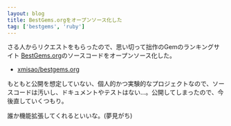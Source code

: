 ```yaml
---
layout: blog
title: BestGems.orgをオープンソース化した
tag: ['bestgems', 'ruby']
---
```




さる人からリクエストをもらったので、思い切って拙作のGemのランキングサイト [BestGems.org](http://bestgems.org/)のソースコードをオープンソース化した。

- [xmisao/bestgems.org](https://github.com/xmisao/bestgems.org)

もともと公開を想定していない、個人的かつ実験的なプロジェクトなので、ソースコードは汚いし、ドキュメントやテストはない…。公開してしまったので、今後直していくつもり。

誰か機能拡張してくれるといいな。(夢見がち)
